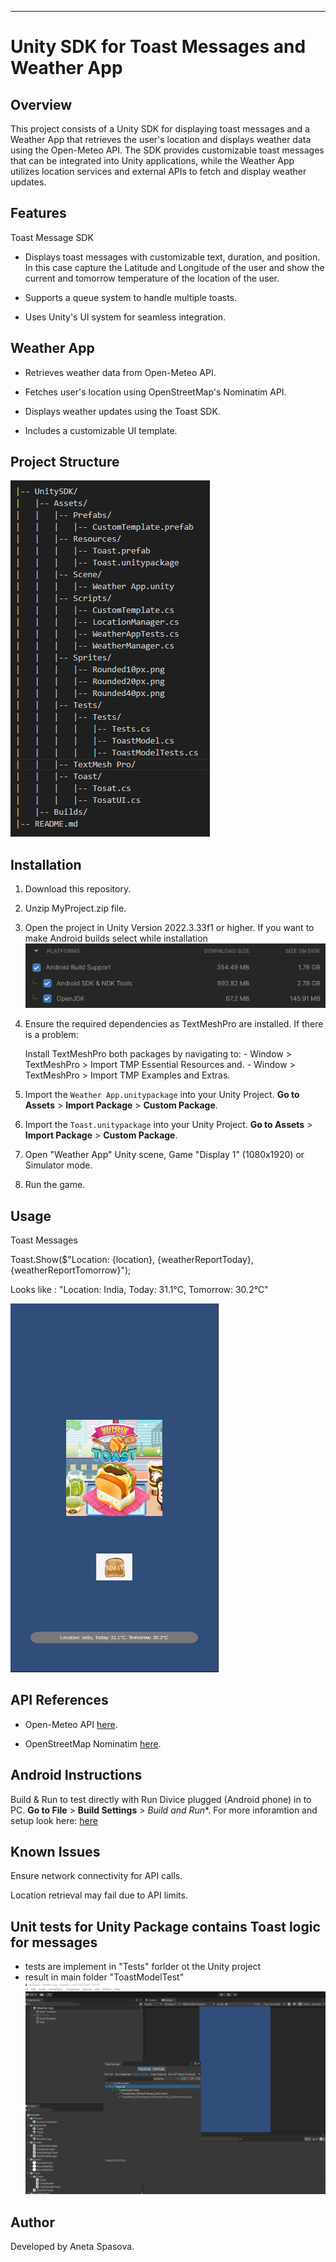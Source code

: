 
________________________________________________________________________________


# Unity SDK for Toast Messages and Weather App

## Overview

This project consists of a Unity SDK for displaying toast messages and a Weather App that retrieves the user's location and displays weather data using the Open-Meteo API. The SDK provides customizable toast messages that can be integrated into Unity applications, while the Weather App utilizes location services and external APIs to fetch and display weather updates. 

## Features

Toast Message SDK

- Displays toast messages with customizable text, duration, and position. In this case capture the Latitude and Longitude of the user and show the current and tomorrow temperature of the location of the user.

- Supports a queue system to handle multiple toasts.

- Uses Unity's UI system for seamless integration.

## Weather App

- Retrieves weather data from Open-Meteo API.

- Fetches user's location using OpenStreetMap's Nominatim API.

- Displays weather updates using the Toast SDK.

- Includes a customizable UI template.

## Project Structure



![alt text](project_structure.png)



## Installation

1. Download this repository.

2. Unzip MyProject.zip file.

3. Open the project in Unity Version 2022.3.33f1 or higher. If you want to make Android builds select while installation ![alt text](image.png)
   
4. Ensure the required dependencies as TextMeshPro are installed. If there is a problem:
  
     Install TextMeshPro both packages by navigating to:
        - Window > TextMeshPro > Import TMP Essential Resources and.
        - Window > TextMeshPro > Import TMP Examples and Extras.

5. Import the `Weather App.unitypackage` into your Unity Project. **Go to Assets** > **Import Package** > **Custom Package**. 

6. Import the `Toast.unitypackage` into your Unity Project. **Go to Assets** > **Import Package** > **Custom Package**.
   
7. Open "Weather App" Unity scene, Game "Display 1" (1080x1920) or Simulator mode.
   
8. Run the game.
   
  


## Usage

Toast Messages

Toast.Show($"Location: {location}, {weatherReportToday}, {weatherReportTomorrow}");

Looks like : "Location: India, Today: 31.1°C, Tomorrow: 30.2°C"


![alt text](result.png)


## API References

- Open-Meteo API [here](https://open-meteo.com/en/docs#api-documentation).

- OpenStreetMap Nominatim [here](https://nominatim.openstreetmap.org/reverse?format=json).

## Android Instructions

 Build & Run to test directly with Run Divice plugged (Android phone) in to PC. **Go to File** > **Build Settings** > *Build and Run**. For more inforamtion and setup look here: [here](http://docs.unity3d.com/Manual/android-sdksetup.html)

## Known Issues

Ensure network connectivity for API calls.

Location retrieval may fail due to API limits.

## Unit tests for Unity Package contains Toast logic for messages

- tests are implement in "Tests" forlder ot the Unity project
- result in main folder "ToastModelTest" ![alt text](ToastModelTest-1.png)

## Author

Developed by Aneta Spasova.


